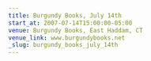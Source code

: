 ```yaml
---
title: Burgundy Books, July 14th
start_at: 2007-07-14T15:00:00-05:00
venue: Burgundy Books, East Haddam, CT
venue_link: www.burgundybooks.net
_slug: burgundy_books_july_14th
---
```


